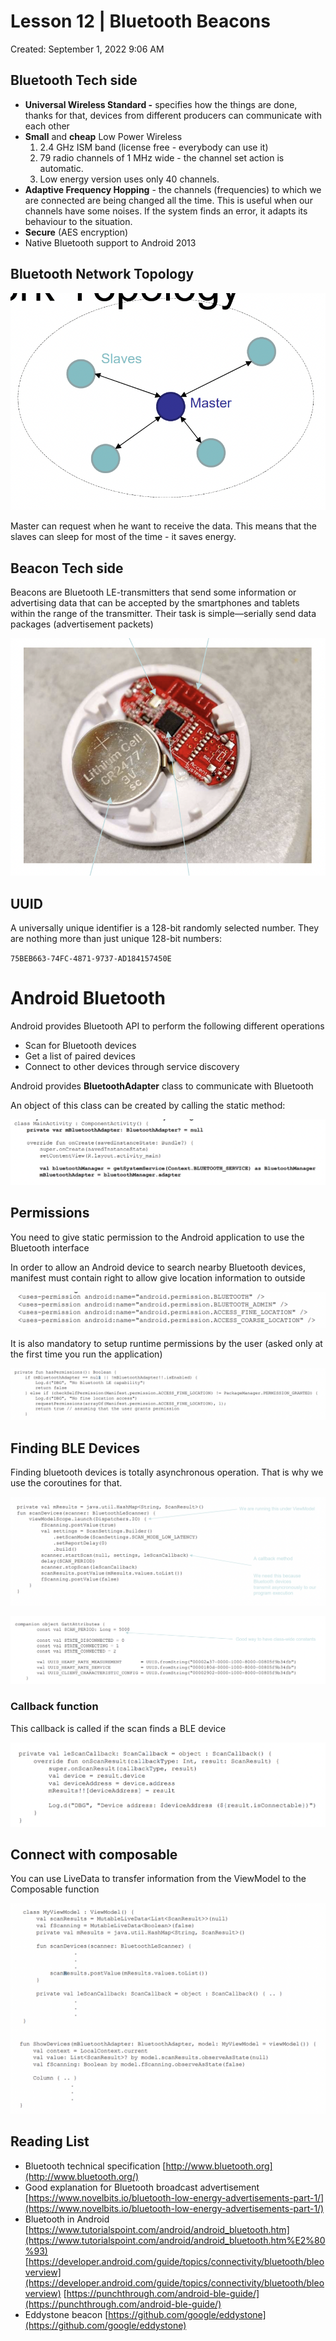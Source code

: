 # Lesson 12 | Bluetooth Beacons

Created: September 1, 2022 9:06 AM

## Bluetooth Tech side

- **Universal Wireless Standard -** specifies how the things are done, thanks for that, devices from different producers can communicate with each other
- **Small** and **cheap** Low Power Wireless
    1. 2.4 GHz ISM band (license free - everybody can use it)
    2. 79 radio channels of 1 MHz wide - the channel set action is automatic. 
    3. Low energy version uses only 40 channels.
- **Adaptive Frequency Hopping** - the channels (frequencies) to which we are connected are being changed all the time. This is useful when our channels have some noises. If the system finds an error, it adapts its behaviour to the situation.
- **Secure** (AES encryption)
- Native Bluetooth support to Android 2013

## Bluetooth Network Topology

![Untitled](Lesson%2012%20Bluetooth%20Beacons%20c2d3ac801a044bc2a8ea7f27d1d304e6/Untitled.png)

Master can request when he want to receive the data. This means that the slaves can sleep for most of the time - it saves energy.

## Beacon Tech side

Beacons are Bluetooth LE-transmitters that send some information or advertising data that can be accepted by the smartphones and tablets within the range of the transmitter. Their task is simple—serially send data packages (advertisement packets)

![Untitled](Lesson%2012%20Bluetooth%20Beacons%20c2d3ac801a044bc2a8ea7f27d1d304e6/Untitled%201.png)

## UUID

A universally unique identifier is a 128-bit randomly selected number. They are nothing more than just unique 128-bit numbers: 

`75BEB663-74FC-4871-9737-AD184157450E`

# Android Bluetooth

Android provides Bluetooth API to perform the following different operations

- Scan for Bluetooth devices
- Get a list of paired devices
- Connect to other devices through service discovery

Android provides **BluetoothAdapter** class to communicate with Bluetooth

An object of this class can be created by calling the static method:

![Untitled](Lesson%2012%20Bluetooth%20Beacons%20c2d3ac801a044bc2a8ea7f27d1d304e6/Untitled%202.png)

## Permissions

You need to give static permission to the Android application to use the Bluetooth interface

In order to allow an Android device to search nearby Bluetooth devices, manifest must contain right to allow give location information to outside

![Untitled](Lesson%2012%20Bluetooth%20Beacons%20c2d3ac801a044bc2a8ea7f27d1d304e6/Untitled%203.png)

It is also mandatory to setup runtime permissions by the user (asked only at the first time you run the application)

![Untitled](Lesson%2012%20Bluetooth%20Beacons%20c2d3ac801a044bc2a8ea7f27d1d304e6/Untitled%204.png)

## Finding BLE Devices

Finding bluetooth devices is totally asynchronous operation. That is why we use the coroutines for that.

![Untitled](Lesson%2012%20Bluetooth%20Beacons%20c2d3ac801a044bc2a8ea7f27d1d304e6/Untitled%205.png)

![Untitled](Lesson%2012%20Bluetooth%20Beacons%20c2d3ac801a044bc2a8ea7f27d1d304e6/Untitled%206.png)

### Callback function

This callback is called if the scan finds a BLE device

![Untitled](Lesson%2012%20Bluetooth%20Beacons%20c2d3ac801a044bc2a8ea7f27d1d304e6/Untitled%207.png)

## Connect with composable

You can use LiveData to transfer information from the ViewModel to the Composable function

![Untitled](Lesson%2012%20Bluetooth%20Beacons%20c2d3ac801a044bc2a8ea7f27d1d304e6/Untitled%208.png)

## Reading List

- Bluetooth technical specification
[http://www.bluetooth.org](http://www.bluetooth.org/)
- Good explanation for Bluetooth broadcast advertisement
[https://www.novelbits.io/bluetooth-low-energy-advertisements-part-1/](https://www.novelbits.io/bluetooth-low-energy-advertisements-part-1/)
- Bluetooth in Android
[https://www.tutorialspoint.com/android/android_bluetooth.htm](https://www.tutorialspoint.com/android/android_bluetooth.htm%E2%80%93) [https://developer.android.com/guide/topics/connectivity/bluetooth/bleoverview](https://developer.android.com/guide/topics/connectivity/bluetooth/bleoverview)
[https://punchthrough.com/android-ble-guide/](https://punchthrough.com/android-ble-guide/)
- Eddystone beacon
[https://github.com/google/eddystone](https://github.com/google/eddystone)